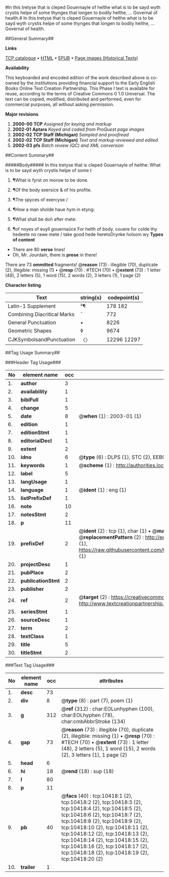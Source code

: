 #In this tretyse that is cleped Gouernayle of helthe what is to be sayd wyth crystis helpe of some thynges that longen to bodily helthe, ... Governal of health.#
In this tretyse that is cleped Gouernayle of helthe what is to be sayd wyth crystis helpe of some thynges that longen to bodily helthe, ...
Governal of health.

##General Summary##

**Links**

[TCP catalogue](http://www.ota.ox.ac.uk/tcp/)  • 
[HTML](http://tei.it.ox.ac.uk/tcp/Texts-HTML/free/A01/A01993.html)  • 
[EPUB](http://tei.it.ox.ac.uk/tcp/Texts-EPUB/free/A01/A01993.epub) • 
[Page images (Historical Texts)](https://data.historicaltexts.jisc.ac.uk/view?pubId=eebo-99845513e&pageId=eebo-99845513e-10418-1)

**Availability**

This keyboarded and encoded edition of the
	       work described above is co-owned by the institutions
	       providing financial support to the Early English Books
	       Online Text Creation Partnership. This Phase I text is
	       available for reuse, according to the terms of Creative
	       Commons 0 1.0 Universal. The text can be copied,
	       modified, distributed and performed, even for
	       commercial purposes, all without asking permission.

**Major revisions**

1. __2000-00__ __TCP__ *Assigned for keying and markup*
1. __2002-01__ __Aptara__ *Keyed and coded from ProQuest page images*
1. __2002-02__ __TCP Staff (Michigan)__ *Sampled and proofread*
1. __2002-02__ __TCP Staff (Michigan)__ *Text and markup reviewed and edited*
1. __2002-03__ __pfs__ *Batch review (QC) and XML conversion*

##Content Summary##

#####Body#####
In this tretyse that is cleped Gouernayle
of helthe: What is to
be sayd wyth crystis helpe of some
t
1. ¶What is fyrst on morow to be done.

1. ¶Of the body exersice & of his profite.

1. ¶The spyces of exercyse / 

1. ¶How a man sholde haue hym in etyng:

1. ¶What shall be don̄ after mete:

1. ¶of noyes of euyll gouernaūce
For helth of body. couere for colde thy hedeete no rawe mete / take good hede heretoDrynke holsom wy
**Types of content**

  * There are 80 **verse** lines!
  * Oh, Mr. Jourdain, there is **prose** in there!

There are 73 **ommitted** fragments! 
 @__reason__ (73) : illegible (70), duplicate (2), illegible: missing (1)  •  @__resp__ (70) : #TECH (70)  •  @__extent__ (73) : 1 letter (48), 2 letters (5), 1 word (15), 2 words (2), 3 letters (1), 1 page (2)

**Character listing**


|Text|string(s)|codepoint(s)|
|---|---|---|
|Latin-1 Supplement|²¶|178 182|
|Combining             Diacritical Marks|̄|772|
|General Punctuation|•|8226|
|Geometric Shapes|◊|9674|
|CJKSymbolsandPunctuation|〈〉|12296 12297|

##Tag Usage Summary##

###Header Tag Usage###

|No|element name|occ|attributes|
|---|---|---|---|
|1.|__author__|3||
|2.|__availability__|1||
|3.|__biblFull__|1||
|4.|__change__|5||
|5.|__date__|8| @__when__ (1) : 2003-01 (1)|
|6.|__edition__|1||
|7.|__editionStmt__|1||
|8.|__editorialDecl__|1||
|9.|__extent__|2||
|10.|__idno__|6| @__type__ (6) : DLPS (1), STC (2), EEBO-CITATION (1), PROQUEST (1), VID (1)|
|11.|__keywords__|1| @__scheme__ (1) : http://authorities.loc.gov/ (1)|
|12.|__label__|5||
|13.|__langUsage__|1||
|14.|__language__|1| @__ident__ (1) : eng (1)|
|15.|__listPrefixDef__|1||
|16.|__note__|10||
|17.|__notesStmt__|2||
|18.|__p__|11||
|19.|__prefixDef__|2| @__ident__ (2) : tcp (1), char (1)  •  @__matchPattern__ (2) : ([0-9\-]+):([0-9IVX]+) (1), (.+) (1)  •  @__replacementPattern__ (2) : http://eebo.chadwyck.com/downloadtiff?vid=$1&page=$2 (1), https://raw.githubusercontent.com/textcreationpartnership/Texts/master/tcpchars.xml#$1 (1)|
|20.|__projectDesc__|1||
|21.|__pubPlace__|2||
|22.|__publicationStmt__|2||
|23.|__publisher__|2||
|24.|__ref__|2| @__target__ (2) : https://creativecommons.org/publicdomain/zero/1.0/ (1), http://www.textcreationpartnership.org/docs/. (1)|
|25.|__seriesStmt__|1||
|26.|__sourceDesc__|1||
|27.|__term__|2||
|28.|__textClass__|1||
|29.|__title__|5||
|30.|__titleStmt__|2||


###Text Tag Usage###

|No|element name|occ|attributes|
|---|---|---|---|
|1.|__desc__|73||
|2.|__div__|8| @__type__ (8) : part (7), poem (1)|
|3.|__g__|312| @__ref__ (312) : char:EOLunhyphen (100), char:EOLhyphen (78), char:cmbAbbrStroke (134)|
|4.|__gap__|73| @__reason__ (73) : illegible (70), duplicate (2), illegible: missing (1)  •  @__resp__ (70) : #TECH (70)  •  @__extent__ (73) : 1 letter (48), 2 letters (5), 1 word (15), 2 words (2), 3 letters (1), 1 page (2)|
|5.|__head__|6||
|6.|__hi__|18| @__rend__ (18) : sup (18)|
|7.|__l__|80||
|8.|__p__|11||
|9.|__pb__|40| @__facs__ (40) : tcp:10418:1 (2), tcp:10418:2 (2), tcp:10418:3 (2), tcp:10418:4 (2), tcp:10418:5 (2), tcp:10418:6 (2), tcp:10418:7 (2), tcp:10418:8 (2), tcp:10418:9 (2), tcp:10418:10 (2), tcp:10418:11 (2), tcp:10418:12 (2), tcp:10418:13 (2), tcp:10418:14 (2), tcp:10418:15 (2), tcp:10418:16 (2), tcp:10418:17 (2), tcp:10418:18 (2), tcp:10418:19 (2), tcp:10418:20 (2)|
|10.|__trailer__|1||
